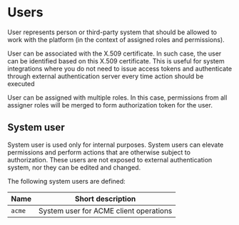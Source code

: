 # Users

User represents person or third-party system that should be allowed to work with the platform (in the context of assigned roles and permissions).

User can be associated with the X.509 certificate. In such case, the user can be identified based on this X.509 certificate. This is useful for system integrations where you do not need to issue access tokens and authenticate through external authentication server every time action should be executed

User can be assigned with multiple roles. In this case, permissions from all assigner roles will be merged to form authorization token for the user.

## System user

System user is used only for internal purposes. System users can elevate permissions and perform actions that are otherwise subject to authorization. These users are not exposed to external authentication system, nor they can be edited and changed.

The following system users are defined:

| Name   | Short description                      |
|--------|----------------------------------------|
| `acme` | System user for ACME client operations | 